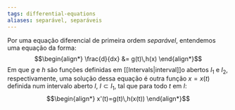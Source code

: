 ```yaml
---
tags: differential-equations
aliases: separável, separáveis
---
```

Por uma equação diferencial de primeira ordem *separável*, entendemos uma equação da forma:
$$\begin{align*}
\frac{d}{dx} &= g(t)\,h(x)
\end{align*}$$
Em que $g$ e $h$ são funções definidas em [[Intervals|interval]]o abertos $I_{1}$ e $I_{2}$, respectivamente, uma solução dessa equação é outra função $x = x(t)$ definida num intervalo aberto $I$, $I \subset I_{1}$, tal que para todo $t$ em $I$:
$$\begin{align*}
x'(t)=g(t)\,h(x(t))
\end{align*}$$
